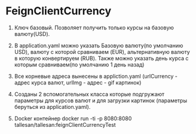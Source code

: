 # FeignClientCurrency

1. Ключ базовый. Позволяет получить только курсы на базовую валюту(USD).

2. В application.yaml можно указать Базовую валюту(по умолчанию USD), валюту с которой сравниваем (EUR), альтернативную валюту в которую конвертируем (RUB). Также можно указать день курса с которым сравниваем(по умолчанию 1 день назад)

3. Все корневые адреса вынесены в appliction.yaml (urlCurrency - адрес курса валют, urlImg - адрес - gif картинок)
4. Созданы 2 вспомогательных класса которые подгружают параметры для курсов валют и для загрузки картинок (параметры беруться из application.yaml).
5. Docker контейнер docker run -ti -p 8080:8080 tallesan/tallesan:feignClientCurrencyTest
